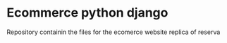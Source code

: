 # Ecommerce python django
 Repository containin the files for the ecomerce website replica of reserva
